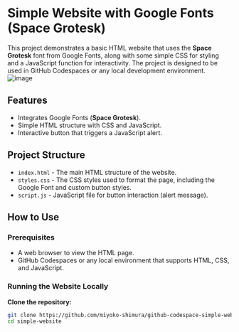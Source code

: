 # Simple Website with Google Fonts (Space Grotesk)

This project demonstrates a basic HTML website that uses the **Space Grotesk** font from Google Fonts, along with some simple CSS for styling and a JavaScript function for interactivity. The project is designed to be used in GitHub Codespaces or any local development environment.
![image](https://github.com/user-attachments/assets/3c0001c0-81c7-4571-97d6-ca4a565fbcde)

## Features

- Integrates Google Fonts (**Space Grotesk**).
- Simple HTML structure with CSS and JavaScript.
- Interactive button that triggers a JavaScript alert.

## Project Structure

- `index.html` - The main HTML structure of the website.
- `styles.css` - The CSS styles used to format the page, including the Google Font and custom button styles.
- `script.js` - JavaScript file for button interaction (alert message).

## How to Use

### Prerequisites

- A web browser to view the HTML page.
- GitHub Codespaces or any local environment that supports HTML, CSS, and JavaScript.

### Running the Website Locally

**Clone the repository:**

   ```bash
   git clone https://github.com/miyoko-shimura/github-codespace-simple-website.git
   cd simple-website
